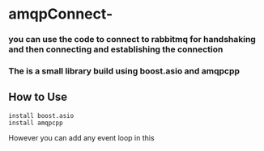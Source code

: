 # amqpConnect-

### you can use the code to connect to rabbitmq for handshaking and then connecting and establishing the connection
### The is a small library build using boost.asio and amqpcpp

## How to Use
```
install boost.asio
install amqpcpp 
```

However you can add any event loop in this 

